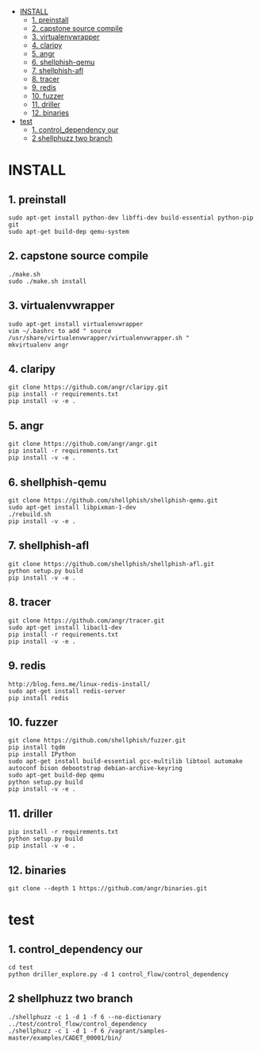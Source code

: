 <!-- TOC -->

- [INSTALL](#install)
	- [1. preinstall](#1-preinstall)
	- [2. capstone source compile](#2-capstone-source-compile)
	- [3. virtualenvwrapper](#3-virtualenvwrapper)
	- [4. claripy](#4-claripy)
	- [5. angr](#5-angr)
	- [6. shellphish-qemu](#6-shellphish-qemu)
	- [7. shellphish-afl](#7-shellphish-afl)
	- [8. tracer](#8-tracer)
	- [9. redis](#9-redis)
	- [10. fuzzer](#10-fuzzer)
	- [11. driller](#11-driller)
	- [12. binaries](#12-binaries)
- [test](#test)
	- [1. control_dependency our](#1-control_dependency-our)
	- [2 shellphuzz two branch](#2-shellphuzz-two-branch)

<!-- /TOC -->

# INSTALL

## 1. preinstall  
	sudo apt-get install python-dev libffi-dev build-essential python-pip git  
	sudo apt-get build-dep qemu-system  
## 2. capstone source compile  
	./make.sh  
	sudo ./make.sh install  
## 3. virtualenvwrapper
	sudo apt-get install virtualenvwrapper  
	vim ~/.bashrc to add " source /usr/share/virtualenvwrapper/virtualenvwrapper.sh "  
	mkvirtualenv angr  
## 4. claripy  
	git clone https://github.com/angr/claripy.git  
	pip install -r requirements.txt  
	pip install -v -e .

## 5. angr  
	git clone https://github.com/angr/angr.git  
	pip install -r requirements.txt  
	pip install -v -e .

## 6. shellphish-qemu  
	git clone https://github.com/shellphish/shellphish-qemu.git  
	sudo apt-get install libpixman-1-dev  
	./rebuild.sh  
	pip install -v -e . 

## 7. shellphish-afl  
	git clone https://github.com/shellphish/shellphish-afl.git  
	python setup.py build  
	pip install -v -e .

## 8. tracer  
	git clone https://github.com/angr/tracer.git  
	sudo apt-get install libacl1-dev  
	pip install -r requirements.txt  
	pip install -v -e .  
 
## 9. redis  
	http://blog.fens.me/linux-redis-install/  
	sudo apt-get install redis-server  
	pip install redis  

## 10. fuzzer  
	git clone https://github.com/shellphish/fuzzer.git  
	pip install tqdm  
	pip install IPython  
	sudo apt-get install build-essential gcc-multilib libtool automake autoconf bison debootstrap debian-archive-keyring  
	sudo apt-get build-dep qemu  
	python setup.py build  
	pip install -v -e .  
## 11. driller  
	pip install -r requirements.txt  
	python setup.py build  
	pip install -v -e .  
## 12. binaries  
	git clone --depth 1 https://github.com/angr/binaries.git  

# test
## 1. control_dependency our
	cd test
	python driller_explore.py -d 1 control_flow/control_dependency

## 2 shellphuzz two branch
	./shellphuzz -c 1 -d 1 -f 6 --no-dictionary ../test/control_flow/control_dependency
	./shellphuzz -c 1 -d 1 -f 6 /vagrant/samples-master/examples/CADET_00001/bin/